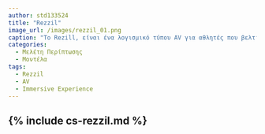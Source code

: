 ```yaml
---
author: std133524
title: "Rezzil"
image_url: /images/rezzil_01.png
caption: "Το Rezill, είναι ένα λογισμικό τύπου AV για αθλητές που βελτιώνει τις κινητικές τους ικανότητες μέσω διάφορων σεναρίων συμμετοχής σε ποικίλα παιχνίδια"
categories:
  - Μελέτη Περίπτωσης
  - Μοντέλα
tags:
  - Rezzil  
  - AV
  - Immersive Experience
---
```


{% include cs-rezzil.md %}
---
